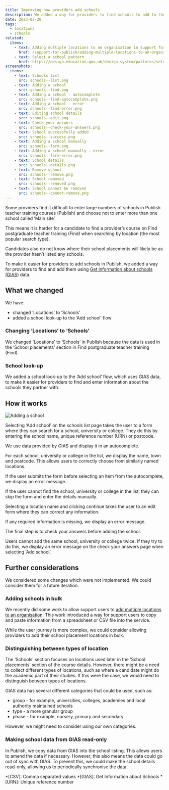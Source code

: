 ```yaml
---
title: Improving how providers add schools
description: We added a way for providers to find schools to add to their account using Get information about schools (GIAS) data
date: 2023-02-20
tags:
  - locations
  - schools
related:
  items:
    - text: Adding multiple locations to an organisation in Support for Publish
      href: /support-for-publish/adding-multiple-locations-to-an-organisation/
    - text: Select a school pattern
      href: https://design.education.gov.uk/design-system/patterns/select-a-school
screenshots:
  items:
    - text: Schools list
      src: schools--list.png
    - text: Adding a school
      src: schools--find.png
    - text: Adding a school - autocomplete
      src: schools--find-autocomplete.png
    - text: Adding a school - error
      src: schools--find-error.png
    - text: Editing school details
      src: schools--edit.png
    - text: Check your answers
      src: schools--check-your-answers.png
    - text: School successfully added
      src: schools--success.png
    - text: Adding a school manually
      src: schools--form.png
    - text: Adding a school manually - error
      src: schools--form-error.png
    - text: School details
      src: schools--details.png
    - text: Remove school
      src: schools--remove.png
    - text: School removed
      src: schools--removed.png
    - text: School cannot be removed
      src: schools--cannot-remove.png
---
```


Some providers find it difficult to enter large numbers of schools in Publish teacher training courses (Publish) and choose not to enter more than one school called ‘Main site’.

This means it is harder for a candidate to find a provider’s course on Find postgraduate teacher training (Find) when searching by location (the most popular search type).

Candidates also do not know where their school placements will likely be as the provider hasn’t listed any schools.

To make it easier for providers to add schools in Publish, we added a way for providers to find and add them using [Get information about schools (GIAS)](https://www.get-information-schools.service.gov.uk/) data.

## What we changed

We have:

- changed ‘Locations’ to ‘Schools’
- added a school look-up to the ‘Add school’ flow

### Changing ‘Locations’ to ‘Schools’

We changed ‘Locations’ to ‘Schools’ in Publish because the data is used in the ‘School placements’ section in Find postgraduate teacher training (Find).

### School look-up

We added a school look-up to the ‘Add school’ flow, which uses GIAS data, to make it easier for providers to find and enter information about the schools they partner with.

## How it works

![Adding a school](adding-schools-flow.png "Adding a school flow")

Selecting ‘Add school’ on the schools list page takes the user to a form where they can search for a school, university or college. They do this by entering the school name, unique reference number (URN) or postcode.

We use data provided by GIAS and display it in an autocomplete.

For each school, university or college in the list, we display the name, town and postcode. This allows users to correctly choose from similarly named locations.

If the user submits the form before selecting an item from the autocomplete, we display an error message.

If the user cannot find the school, university or college in the list, they can skip the form and enter the details manually.

Selecting a location name and clicking continue takes the user to an edit form where they can correct any information.

If any required information is missing, we display an error message.

The final step is to check your answers before adding the school.

Users cannot add the same school, university or college twice. If they try to do this, we display an error message on the check your answers page when selecting ‘Add school’.

## Further considerations

We considered some changes which were not implemented. We could consider them for a future iteration.

### Adding schools in bulk

We recently did some work to allow support users to [add multiple locations to an organisation](/support-for-publish/adding-multiple-locations-to-an-organisation/). This work introduced a way for support users to copy and paste information from a spreadsheet or CSV file into the service.

While the user journey is more complex, we could consider allowing providers to add their school placement locations in bulk.

### Distinguishing between types of location

The ‘Schools’ section focuses on locations used later in the ‘School placements’ section of the course details. However, there might be a need to collect different types of locations, such as where a candidate might do the academic part of their studies. If this were the case, we would need to distinguish between types of locations.

GIAS data has several different categories that could be used, such as:

- group - for example, universities, colleges, academies and local authority maintained schools
- type - a more granular group
- phase - for example, nursery, primary and secondary

However, we might need to consider using our own categories.

### Making school data from GIAS read-only

In Publish, we copy data from GIAS into the school listing. This allows users to amend the data if necessary. However, this also means the data could go out of sync with GIAS. To prevent this, we could make the school details read-only, allowing us to periodically synchronise the data.

*[CSV]: Comma separated values
*[GIAS]: Get Information about Schools
*[URN]: Unique reference number
